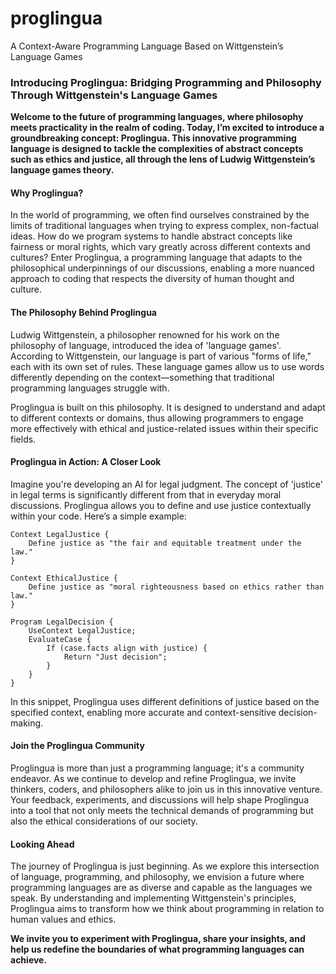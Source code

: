 # proglingua
A Context-Aware Programming Language Based on Wittgenstein’s Language Games

### **Introducing Proglingua: Bridging Programming and Philosophy Through Wittgenstein's Language Games**

**Welcome to the future of programming languages, where philosophy meets practicality in the realm of coding. Today, I’m excited to introduce a groundbreaking concept: Proglingua. This innovative programming language is designed to tackle the complexities of abstract concepts such as ethics and justice, all through the lens of Ludwig Wittgenstein’s language games theory.**

#### **Why Proglingua?**
In the world of programming, we often find ourselves constrained by the limits of traditional languages when trying to express complex, non-factual ideas. How do we program systems to handle abstract concepts like fairness or moral rights, which vary greatly across different contexts and cultures? Enter Proglingua, a programming language that adapts to the philosophical underpinnings of our discussions, enabling a more nuanced approach to coding that respects the diversity of human thought and culture.

#### **The Philosophy Behind Proglingua**
Ludwig Wittgenstein, a philosopher renowned for his work on the philosophy of language, introduced the idea of 'language games'. According to Wittgenstein, our language is part of various "forms of life," each with its own set of rules. These language games allow us to use words differently depending on the context—something that traditional programming languages struggle with.

Proglingua is built on this philosophy. It is designed to understand and adapt to different contexts or domains, thus allowing programmers to engage more effectively with ethical and justice-related issues within their specific fields.

#### **Proglingua in Action: A Closer Look**
Imagine you're developing an AI for legal judgment. The concept of 'justice' in legal terms is significantly different from that in everyday moral discussions. Proglingua allows you to define and use justice contextually within your code. Here’s a simple example:

```progl
Context LegalJustice {
    Define justice as "the fair and equitable treatment under the law."
}

Context EthicalJustice {
    Define justice as "moral righteousness based on ethics rather than law."
}

Program LegalDecision {
    UseContext LegalJustice;
    EvaluateCase {
        If (case.facts align with justice) {
            Return "Just decision";
        }
    }
}
```

In this snippet, Proglingua uses different definitions of justice based on the specified context, enabling more accurate and context-sensitive decision-making.

#### **Join the Proglingua Community**
Proglingua is more than just a programming language; it's a community endeavor. As we continue to develop and refine Proglingua, we invite thinkers, coders, and philosophers alike to join us in this innovative venture. Your feedback, experiments, and discussions will help shape Proglingua into a tool that not only meets the technical demands of programming but also the ethical considerations of our society.

#### **Looking Ahead**
The journey of Proglingua is just beginning. As we explore this intersection of language, programming, and philosophy, we envision a future where programming languages are as diverse and capable as the languages we speak. By understanding and implementing Wittgenstein's principles, Proglingua aims to transform how we think about programming in relation to human values and ethics.

**We invite you to experiment with Proglingua, share your insights, and help us redefine the boundaries of what programming languages can achieve.**
